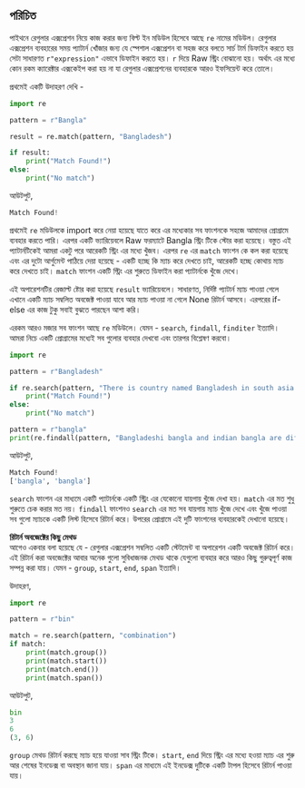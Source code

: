 ## পরিচিত   

পাইথনে রেগুলার এক্সপ্রেশন নিয়ে কাজ করার জন্য বিল্ট ইন মডিউল হিসেবে আছে `re` নামের মডিউল। রেগুলার এক্সপ্রেশন ব্যবহারের সময় প্যাটার্ন খোঁজার জন্য যে স্পেশাল এক্সপ্রেশন বা সহজ করে বলতে সার্চ টার্ম ডিফাইন করতে হয় সেটা সাধারণত `r"expression"` এভাবে ডিফাইন করতে হয়। `r` দিয়ে Raw স্ট্রিং বোঝানো হয়। অর্থাৎ এর মধ্যে কোন রকম ক্যারেক্টার এক্সকেইপ করা হয় না যা রেগুলার এক্সপ্রেশনের ব্যবহারকে আরও ইফসিয়েন্ট করে তোলে।   

প্রথমেই একটি উদাহরণ দেখি -  

```python
import re

pattern = r"Bangla"

result = re.match(pattern, "Bangladesh")

if result:
	print("Match Found!")
else:
	print("No match")
```   

আউটপুট,  

```python
Match Found!
```	   

প্রথমেই `re` মডিউলকে import করে নেয়া হয়েছে যাতে করে এর মধ্যেকার সব ফাংশনকে সহজে আমাদের প্রোগ্রামে ব্যবহার করতে পারি। এরপর একটি ভ্যারিয়েবলে Raw ফরম্যাটে Bangla স্ট্রিং টিকে স্টোর করা হয়েছে। বস্তুত এই প্যাটার্নটিকেই আমরা একটু পরে আরেকটি স্ট্রিং এর মধ্যে খুঁজব। এরপর `re` এর `match` ফাংশন কে কল করা হয়েছে এবং এর দুটো আর্গুমেন্ট পাঠিয়ে দেয়া হয়েছে - একটি হচ্ছে কি ম্যাচ করে দেখতে চাই, আরেকটি হচ্ছে কোথায় ম্যাচ করে দেখতে চাই। `match` ফাংশন একটি স্ট্রিং এর শুরুতে ডিফাইন করা প্যাটার্নকে খুঁজে দেখে।   

এই অপারেশনটির রেজাল্ট ষ্টোর করা হয়েছে `result` ভ্যারিয়েবলে। সাধারণত, নির্দিষ্ট প্যাটার্ন ম্যাচ পাওয়া গেলে এখানে একটি ম্যাচ সম্বলিত অবজেক্ট পাওয়া যাবে আর ম্যাচ পাওয়া না গেলে None রিটার্ন আসবে। এরপরের if-else এর কাজ টুকু সবাই বুঝতে পারছেন আশা করি।   

এরকম আরও মজার সব ফাংশন আছে `re` মডিউলে। যেমন - `search`, `findall`, `finditer` ইত্যাদি। আমরা নিচে একটি প্রোগ্রামের মধ্যেই সব গুলোর ব্যবহার দেখবো এবং তারপর বিশ্লেষণ করবো।  

```python
import re

pattern = r"Bangladesh"

if re.search(pattern, "There is country named Bangladesh in south asia!"):
	print("Match Found!")
else:
	print("No match")

pattern = r"bangla"    
print(re.findall(pattern, "Bangladeshi bangla and indian bangla are differnet."))
```   

আউটপুট,  

```python
Match Found!
['bangla', 'bangla']
```   

`search` ফাংশন এর মাধ্যমে একটি প্যাটার্নকে একটি স্ট্রিং এর যেকোনো যায়গায় খুঁজে দেখা হয়। `match` এর মত শুধু শুরুতে চেক করার মত নয়। `findall` ফাংশনও `search` এর মত সব যায়গায় ম্যাচ খুঁজে দেখে এবং খুঁজে পাওয়া সব গুলো ম্যাচকে একটি লিস্ট হিসেবে রিটার্ন করে। উপরের প্রোগ্রামে এই দুটি ফাংশনের ব্যবহারকেই দেখানো হয়েছে।  

**রিটার্ন অবজেক্টের কিছু মেথড**  
আগেও একবার বলা হয়েছে যে - রেগুলার এক্সপ্রেশন সম্বলিত একটি স্টেটমেন্ট বা অপারেশন একটি অবজেক্ট রিটার্ন করে। এই রিটার্ন করা অবজেক্টের আবার অনেক গুলো সুবিধাজনক মেথড থাকে যেগুলো ব্যবহার করে আরও কিছু গুরুত্বপূর্ণ কাজ সম্পন্ন করা যায়। যেমন - `group`, `start`, `end`, `span` ইত্যাদি।  

উদাহরণ,  

```python
import re

pattern = r"bin"

match = re.search(pattern, "combination")
if match:
	print(match.group())
	print(match.start())
	print(match.end())
	print(match.span())
```   

আউটপুট,  

```python
bin
3
6
(3, 6)
```   

`group` মেথড রিটার্ন করছে ম্যাচ হয়ে যাওয়া সাব স্ট্রিং টিকে। `start`, `end` দিয়ে স্ট্রিং এর মধ্যে হওয়া ম্যাচ এর শুরু আর শেষের ইনডেক্স বা অবস্থান জানা যায়। `span` এর মাধ্যমে এই ইনডেক্স দুটিকে একটি টাপল হিসেবে রিটার্ন পাওয়া যায়।  





